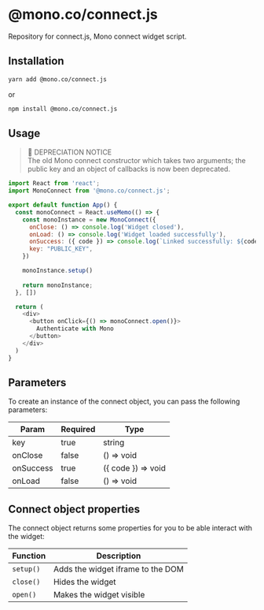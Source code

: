 # @mono.co/connect.js
Repository for connect.js, Mono connect widget script.

## Installation

```bash
yarn add @mono.co/connect.js
```
or
```bash
npm install @mono.co/connect.js
```

## Usage
> 🔔 DEPRECIATION NOTICE  
> The old Mono connect constructor which takes two arguments; the public key and an object of callbacks is now been deprecated. 

```js
import React from 'react';
import MonoConnect from '@mono.co/connect.js';

export default function App() {
  const monoConnect = React.useMemo(() => {
    const monoInstance = new MonoConnect({
      onClose: () => console.log('Widget closed'),
      onLoad: () => console.log('Widget loaded successfully'),
      onSuccess: ({ code }) => console.log(`Linked successfully: ${code}`),
      key: "PUBLIC_KEY",
    })

    monoInstance.setup()
    
    return monoInstance;
  }, [])

  return (
    <div>
      <button onClick={() => monoConnect.open()}>
        Authenticate with Mono
      </button>
    </div>
  )
}
```

## Parameters
To create an instance of the connect object, you can pass the following parameters:

| Param              | Required    | Type        |
| ------------------ | ----------- | ----------- |
| key                | true        | string      |
| onClose            | false       | () => void      |
| onSuccess          | true       | ({ code }) => void      |
| onLoad           | false       | () => void      |

## Connect object properties
The connect object returns some properties for you to be able interact with the widget:

| Function        | Description |
| --------------- | ----------- |
| ```setup()```   | Adds the widget iframe to the DOM       |
| ```close()```   | Hides the widget       |
| ```open()```    | Makes the widget visible        |